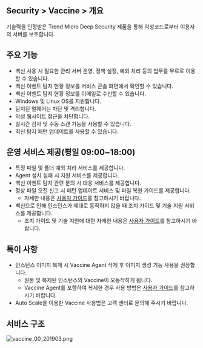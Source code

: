 ## Security > Vaccine > 개요

기술력을 인정받은 Trend Micro Deep Security 제품을 통해 악성코드로부터 이용자의 서버를 보호합니다.

## 주요 기능

* 백신 사용 시 필요한 관리 서버 운영, 정책 설정, 예외 처리 등의 업무를 무료로 이용할 수 있습니다.
* 백신 이벤트 탐지 현황 정보를 서비스 콘솔 화면에서 확인할 수 있습니다.
* 백신 이벤트 탐지 현황 정보를 이메일로 수신할 수 있습니다.
* Windows 및 Linux OS를 지원합니다.
* 탐지된 멀웨어는 차단 및 격리합니다.
* 악성 웹사이트 접근을 차단합니다.
* 실시간 검사 및 수동 스캔 기능을 사용할 수 있습니다.
* 최신 탐지 패턴 업데이트를 사용할 수 있습니다.

## 운영 서비스 제공(평일 09:00~18:00)

* 특정 파일 및 폴더 예외 처리 서비스를 제공합니다.
* Agent 설치 실패 시 지원 서비스를 제공합니다.
* 백신 이벤트 탐지 관련 문의 시 대응 서비스를 제공합니다.
* 정상 파일 오진 신고 시 패턴 업데이트 서비스 및 파일 복원 가이드를 제공합니다.
    * 자세한 내용은 [사용자 가이드](http://docs.toast.com/ko/Security/Vaccine/ko/console-guide/)를 참고하시기 바랍니다.
* 백신으로 인해 인스턴스가 제대로 동작하지 않을 때 조치 가이드 및 기술 지원 서비스를 제공합니다.
    * 조치 가이드 및 기술 지원에 대한 자세한 내용은 [사용자 가이드](http://docs.toast.com/ko/Security/Vaccine/ko/console-guide/)를 참고하시기 바랍니다.

## 특이 사항

* 인스턴스 이미지 복제 시 Vaccine Agent 삭제 후 이미지 생성 기능 사용을 권장합니다.
    * 원본 및 복제된 인스턴스의 Vaccine이 오동작하게 됩니다.
    * Vaccine Agent를 포함하여 복제한 경우 사용 방법은 [사용자 가이드](http://docs.toast.com/ko/Security/Vaccine/ko/console-guide/)를 참고하시기 바랍니다.
* Auto Scale을 이용한 Vaccine 사용법은 고객 센터로 문의해 주시기 바랍니다.

## 서비스 구조

![vaccine_00_201903.png](https://static.toastoven.net/prod_vaccine/vaccine_00_201903.png)